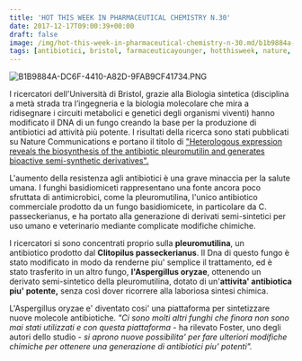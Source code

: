 ```yaml
---
title: 'HOT THIS WEEK IN PHARMACEUTICAL CHEMISTRY N.30'
date: 2017-12-17T09:00:39+00:00
draft: false
image: /img/hot-this-week-in-pharmaceutical-chemistry-n-30.md/b1b9884a-dc6f-4410-a82d-9fab9cf41734.png?w=329
tags: [antibiotici, bristol, farmaceuticayounger, hotthisweek, nature, science]
---
```


![B1B9884A-DC6F-4410-A82D-9FAB9CF41734.PNG](/img/hot-this-week-in-pharmaceutical-chemistry-n-30.md/b1b9884a-dc6f-4410-a82d-9fab9cf41734.png?w=329)

I ricercatori dell'Università di Bristol, grazie alla Biologia sintetica (disciplina a metà strada tra l’ingegneria e la biologia molecolare che mira a ridisegnare i circuiti metabolici e genetici degli organismi viventi) hanno modificato il DNA di un fungo creando la base per la produzione di antibiotici ad attività più potente. I risultati della ricerca sono stati pubblicati su Nature Communications e portano il titolo di ["Heterologous expression reveals the biosynthesis of the antibiotic pleuromutilin and generates bioactive semi-synthetic derivatives".](https://www.nature.com/articles/s41467-017-01659-1)

L'aumento della resistenza agli antibiotici è una grave minaccia per la salute umana. I funghi basidiomiceti rappresentano una fonte ancora poco sfruttata di antimicrobici, come la pleuromutilina, l'unico antibiotico commerciale prodotto da un fungo basidiomicete, in particolare da C. passeckerianus, e ha portato alla generazione di derivati ​​semi-sintetici per uso umano e veterinario mediante complicate modifiche chimiche.

I ricercatori si sono concentrati proprio sulla **pleuromutilina**, un antibiotico prodotto dal **Clitopilus passeckerianus**. Il Dna di questo fungo è stato modificato in modo da renderne piu' semplice il trattamento, ed è stato trasferito in un altro fungo, **l'Aspergillus oryzae**, ottenendo un derivato semi-sintetico della pleuromutilina, dotato di un'**attivita' antibiotica piu' potente,** senza così dover ricorrere alla laboriosa sintesi chimica.

L'Aspergillus oryzae e' diventato cosi' una piattaforma per sintetizzare  nuove molecole antibiotiche. _"Ci sono molti altri funghi che finora non sono mai stati utilizzati e con questa piattaforma_ \- ha rilevato Foster, uno degli autori dello studio - _si aprono nuove possibilita' per fare ulteriori modifiche chimiche per ottenere una generazione di antibiotici piu' potenti"._